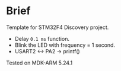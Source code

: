 # Brief
Template for STM32F4 Discovery project.
+ Delay `0.1 ms` function.
+ Blink the LED with frequency = 1 second.
+ USART2 <-> PA2 -> printf()

Tested on MDK-ARM 5.24.1